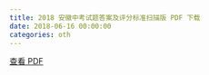 ```yaml
---
title: 2018 安徽中考试题答案及评分标准扫描版 PDF 下载 
date: 2018-06-16 00:00:00
categories: oth
---
```

[查看 PDF](/2018ahzk.pdf)
<script>window.location="/2018ahzk.pdf"</script>